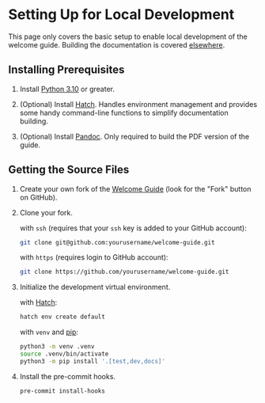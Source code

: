 # Setting Up for Local Development

This page only covers the basic setup to enable local development of the
welcome guide. Building the documentation is covered [elsewhere](./docs.md).

## Installing Prerequisites

1. Install [Python 3.10][python] or greater.

2. (Optional) Install [Hatch][install-hatch]. Handles environment management
   and provides some handy command-line functions to simplify documentation
   building.

3. (Optional) Install [Pandoc][pandoc]. Only required to build the PDF version
   of the guide.

## Getting the Source Files

1. Create your own fork of the [Welcome Guide][welcome-guide] (look for the
   "Fork" button on GitHub).

2. Clone your fork.

    with `ssh` (requires that your `ssh` key is added to your GitHub account):

    ```bash
    git clone git@github.com:yourusername/welcome-guide.git
    ```

    with `https` (requires login to GitHub account):

    ```bash
    git clone https://github.com/yourusername/welcome-guide.git
    ```

3. Initialize the development virtual environment.

    with [Hatch][install-hatch]:

    ```bash
    hatch env create default
    ```

    with `venv` and [pip][pip]:

    ```bash
    python3 -m venv .venv
    source .venv/bin/activate
    python3 -m pip install '.[test,dev,docs]'
    ```

4. Install the pre-commit hooks.

    ```bash
    pre-commit install-hooks
    ```

[python]: https://www.python.org/downloads/
[install-hatch]: https://hatch.pypa.io/latest/install/
[welcome-guide]: https://github.com/ComCatLab/welcome-guide
[pip]: https://pip.pypa.io/en/stable/
[pandoc]: https://pandoc.org/installing.html
